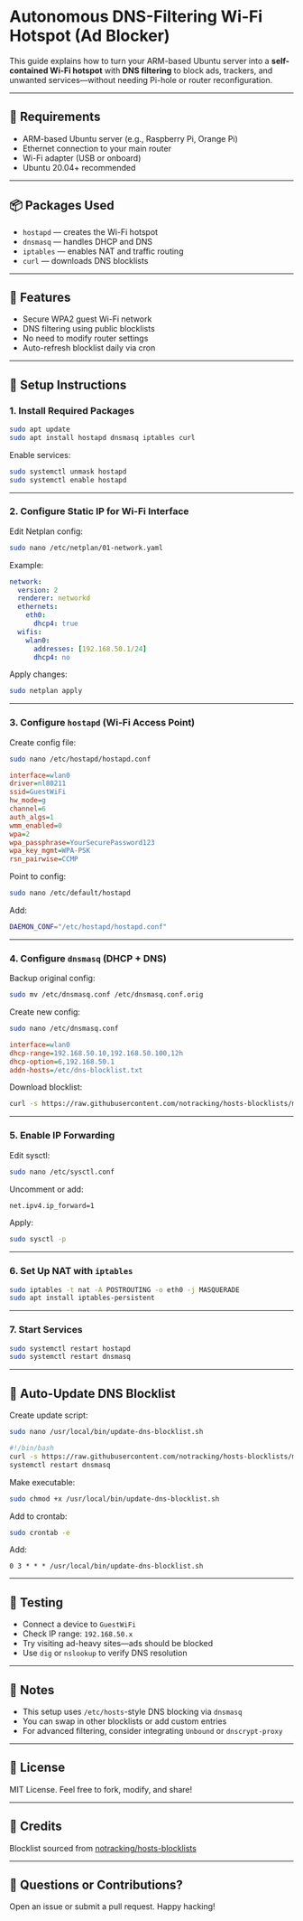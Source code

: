 
# Autonomous DNS-Filtering Wi-Fi Hotspot (Ad Blocker)

This guide explains how to turn your ARM-based Ubuntu server into a **self-contained Wi-Fi hotspot** with **DNS filtering** to block ads, trackers, and unwanted services—without needing Pi-hole or router reconfiguration.

---

## 🧰 Requirements

- ARM-based Ubuntu server (e.g., Raspberry Pi, Orange Pi)
- Ethernet connection to your main router
- Wi-Fi adapter (USB or onboard)
- Ubuntu 20.04+ recommended

---

## 📦 Packages Used

- `hostapd` — creates the Wi-Fi hotspot
- `dnsmasq` — handles DHCP and DNS
- `iptables` — enables NAT and traffic routing
- `curl` — downloads DNS blocklists

---

## 🔐 Features

- Secure WPA2 guest Wi-Fi network
- DNS filtering using public blocklists
- No need to modify router settings
- Auto-refresh blocklist daily via cron

---

## 🚀 Setup Instructions

### 1. Install Required Packages

```bash
sudo apt update
sudo apt install hostapd dnsmasq iptables curl
```

Enable services:

```bash
sudo systemctl unmask hostapd
sudo systemctl enable hostapd
```

---

### 2. Configure Static IP for Wi-Fi Interface

Edit Netplan config:

```bash
sudo nano /etc/netplan/01-network.yaml
```

Example:

```yaml
network:
  version: 2
  renderer: networkd
  ethernets:
    eth0:
      dhcp4: true
  wifis:
    wlan0:
      addresses: [192.168.50.1/24]
      dhcp4: no
```

Apply changes:

```bash
sudo netplan apply
```

---

### 3. Configure `hostapd` (Wi-Fi Access Point)

Create config file:

```bash
sudo nano /etc/hostapd/hostapd.conf
```

```ini
interface=wlan0
driver=nl80211
ssid=GuestWiFi
hw_mode=g
channel=6
auth_algs=1
wmm_enabled=0
wpa=2
wpa_passphrase=YourSecurePassword123
wpa_key_mgmt=WPA-PSK
rsn_pairwise=CCMP
```

Point to config:

```bash
sudo nano /etc/default/hostapd
```

Add:

```bash
DAEMON_CONF="/etc/hostapd/hostapd.conf"
```

---

### 4. Configure `dnsmasq` (DHCP + DNS)

Backup original config:

```bash
sudo mv /etc/dnsmasq.conf /etc/dnsmasq.conf.orig
```

Create new config:

```bash
sudo nano /etc/dnsmasq.conf
```

```ini
interface=wlan0
dhcp-range=192.168.50.10,192.168.50.100,12h
dhcp-option=6,192.168.50.1
addn-hosts=/etc/dns-blocklist.txt
```

Download blocklist:

```bash
curl -s https://raw.githubusercontent.com/notracking/hosts-blocklists/master/dnscrypt-proxy/dns-blocklist.txt -o /etc/dns-blocklist.txt
```

---

### 5. Enable IP Forwarding

Edit sysctl:

```bash
sudo nano /etc/sysctl.conf
```

Uncomment or add:

```bash
net.ipv4.ip_forward=1
```

Apply:

```bash
sudo sysctl -p
```

---

### 6. Set Up NAT with `iptables`

```bash
sudo iptables -t nat -A POSTROUTING -o eth0 -j MASQUERADE
sudo apt install iptables-persistent
```

---

### 7. Start Services

```bash
sudo systemctl restart hostapd
sudo systemctl restart dnsmasq
```

---

## 🔁 Auto-Update DNS Blocklist

Create update script:

```bash
sudo nano /usr/local/bin/update-dns-blocklist.sh
```

```bash
#!/bin/bash
curl -s https://raw.githubusercontent.com/notracking/hosts-blocklists/master/dnscrypt-proxy/dns-blocklist.txt -o /etc/dns-blocklist.txt
systemctl restart dnsmasq
```

Make executable:

```bash
sudo chmod +x /usr/local/bin/update-dns-blocklist.sh
```

Add to crontab:

```bash
sudo crontab -e
```

Add:

```cron
0 3 * * * /usr/local/bin/update-dns-blocklist.sh
```

---

## 🧪 Testing

- Connect a device to `GuestWiFi`
- Check IP range: `192.168.50.x`
- Try visiting ad-heavy sites—ads should be blocked
- Use `dig` or `nslookup` to verify DNS resolution

---

## 🧠 Notes

- This setup uses `/etc/hosts`-style DNS blocking via `dnsmasq`
- You can swap in other blocklists or add custom entries
- For advanced filtering, consider integrating `Unbound` or `dnscrypt-proxy`

---

## 📜 License

MIT License. Feel free to fork, modify, and share!

---

## 🙌 Credits

Blocklist sourced from [notracking/hosts-blocklists](https://github.com/notracking/hosts-blocklists)

---

## 💬 Questions or Contributions?

Open an issue or submit a pull request. Happy hacking!

